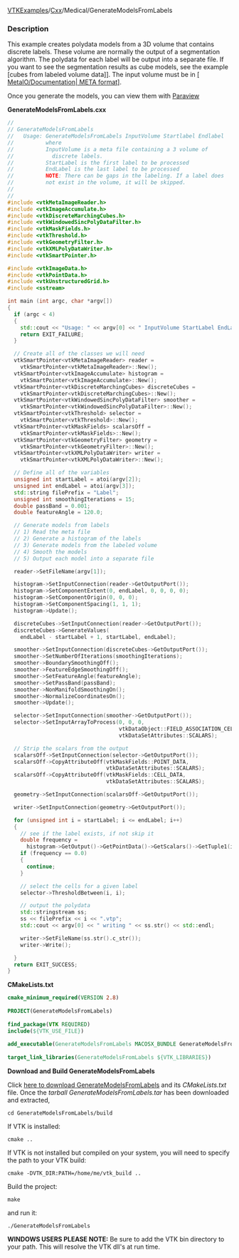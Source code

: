 [VTKExamples](/home/)/[Cxx](/Cxx)/Medical/GenerateModelsFromLabels

### Description
This example creates polydata models from a 3D volume that contains
discrete labels. These volume are normally the output of a
segmentation algorithm. The polydata for each label will be output
into a separate file. If you want to see the segmentation results as
cube models, see the example [cubes from labeled volume data]]. The
input volume must be in [[ MetaIO/Documentation| META
format]]([VTK/Examples/Medical/Cxx/GenerateCubesFromLabels|Create).

Once you generate the models, you can view them with [Paraview](http://paraview.org)

**GenerateModelsFromLabels.cxx**
```c++
//
// GenerateModelsFromLabels
//   Usage: GenerateModelsFromLabels InputVolume Startlabel Endlabel
//          where
//          InputVolume is a meta file containing a 3 volume of
//            discrete labels.
//          StartLabel is the first label to be processed
//          EndLabel is the last label to be processed
//          NOTE: There can be gaps in the labeling. If a label does
//          not exist in the volume, it will be skipped.
//
//
#include <vtkMetaImageReader.h>
#include <vtkImageAccumulate.h>
#include <vtkDiscreteMarchingCubes.h>
#include <vtkWindowedSincPolyDataFilter.h>
#include <vtkMaskFields.h>
#include <vtkThreshold.h>
#include <vtkGeometryFilter.h>
#include <vtkXMLPolyDataWriter.h>
#include <vtkSmartPointer.h>

#include <vtkImageData.h>
#include <vtkPointData.h>
#include <vtkUnstructuredGrid.h>
#include <sstream>

int main (int argc, char *argv[])
{
  if (argc < 4)
  {
    std::cout << "Usage: " << argv[0] << " InputVolume StartLabel EndLabel" << std::endl;
    return EXIT_FAILURE;
  }

  // Create all of the classes we will need
  vtkSmartPointer<vtkMetaImageReader> reader =
    vtkSmartPointer<vtkMetaImageReader>::New();
  vtkSmartPointer<vtkImageAccumulate> histogram =
    vtkSmartPointer<vtkImageAccumulate>::New();
  vtkSmartPointer<vtkDiscreteMarchingCubes> discreteCubes =
    vtkSmartPointer<vtkDiscreteMarchingCubes>::New();
  vtkSmartPointer<vtkWindowedSincPolyDataFilter> smoother =
    vtkSmartPointer<vtkWindowedSincPolyDataFilter>::New();
  vtkSmartPointer<vtkThreshold> selector =
    vtkSmartPointer<vtkThreshold>::New();
  vtkSmartPointer<vtkMaskFields> scalarsOff =
    vtkSmartPointer<vtkMaskFields>::New();
  vtkSmartPointer<vtkGeometryFilter> geometry =
    vtkSmartPointer<vtkGeometryFilter>::New();
  vtkSmartPointer<vtkXMLPolyDataWriter> writer =
    vtkSmartPointer<vtkXMLPolyDataWriter>::New();

  // Define all of the variables
  unsigned int startLabel = atoi(argv[2]);
  unsigned int endLabel = atoi(argv[3]);
  std::string filePrefix = "Label";
  unsigned int smoothingIterations = 15;
  double passBand = 0.001;
  double featureAngle = 120.0;

  // Generate models from labels
  // 1) Read the meta file
  // 2) Generate a histogram of the labels
  // 3) Generate models from the labeled volume
  // 4) Smooth the models
  // 5) Output each model into a separate file

  reader->SetFileName(argv[1]);

  histogram->SetInputConnection(reader->GetOutputPort());
  histogram->SetComponentExtent(0, endLabel, 0, 0, 0, 0);
  histogram->SetComponentOrigin(0, 0, 0);
  histogram->SetComponentSpacing(1, 1, 1);
  histogram->Update();

  discreteCubes->SetInputConnection(reader->GetOutputPort());
  discreteCubes->GenerateValues(
    endLabel - startLabel + 1, startLabel, endLabel);

  smoother->SetInputConnection(discreteCubes->GetOutputPort());
  smoother->SetNumberOfIterations(smoothingIterations);
  smoother->BoundarySmoothingOff();
  smoother->FeatureEdgeSmoothingOff();
  smoother->SetFeatureAngle(featureAngle);
  smoother->SetPassBand(passBand);
  smoother->NonManifoldSmoothingOn();
  smoother->NormalizeCoordinatesOn();
  smoother->Update();

  selector->SetInputConnection(smoother->GetOutputPort());
  selector->SetInputArrayToProcess(0, 0, 0,
                                   vtkDataObject::FIELD_ASSOCIATION_CELLS,
                                   vtkDataSetAttributes::SCALARS);

  // Strip the scalars from the output
  scalarsOff->SetInputConnection(selector->GetOutputPort());
  scalarsOff->CopyAttributeOff(vtkMaskFields::POINT_DATA,
                               vtkDataSetAttributes::SCALARS);
  scalarsOff->CopyAttributeOff(vtkMaskFields::CELL_DATA,
                               vtkDataSetAttributes::SCALARS);

  geometry->SetInputConnection(scalarsOff->GetOutputPort());

  writer->SetInputConnection(geometry->GetOutputPort());

  for (unsigned int i = startLabel; i <= endLabel; i++)
  {
    // see if the label exists, if not skip it
    double frequency =
      histogram->GetOutput()->GetPointData()->GetScalars()->GetTuple1(i);
    if (frequency == 0.0)
    {
      continue;
    }

    // select the cells for a given label
    selector->ThresholdBetween(i, i);

    // output the polydata
    std::stringstream ss;
    ss << filePrefix << i << ".vtp";
    std::cout << argv[0] << " writing " << ss.str() << std::endl;

    writer->SetFileName(ss.str().c_str());
    writer->Write();

  }
  return EXIT_SUCCESS;
}
```
**CMakeLists.txt**
```cmake
cmake_minimum_required(VERSION 2.8)
 
PROJECT(GenerateModelsFromLabels)
 
find_package(VTK REQUIRED)
include(${VTK_USE_FILE})
 
add_executable(GenerateModelsFromLabels MACOSX_BUNDLE GenerateModelsFromLabels.cxx)
 
target_link_libraries(GenerateModelsFromLabels ${VTK_LIBRARIES})
```

**Download and Build GenerateModelsFromLabels**

Click [here to download GenerateModelsFromLabels](https://github.com/lorensen/VTKWikiExamplesTarballs/raw/master/GenerateModelsFromLabels.tar) and its *CMakeLists.txt* file.
Once the *tarball GenerateModelsFromLabels.tar* has been downloaded and extracted,
```
cd GenerateModelsFromLabels/build 
```
If VTK is installed:
```
cmake ..
```
If VTK is not installed but compiled on your system, you will need to specify the path to your VTK build:
```
cmake -DVTK_DIR:PATH=/home/me/vtk_build ..
```
Build the project:
```
make
```
and run it:
```
./GenerateModelsFromLabels
```
**WINDOWS USERS PLEASE NOTE:** Be sure to add the VTK bin directory to your path. This will resolve the VTK dll's at run time.

